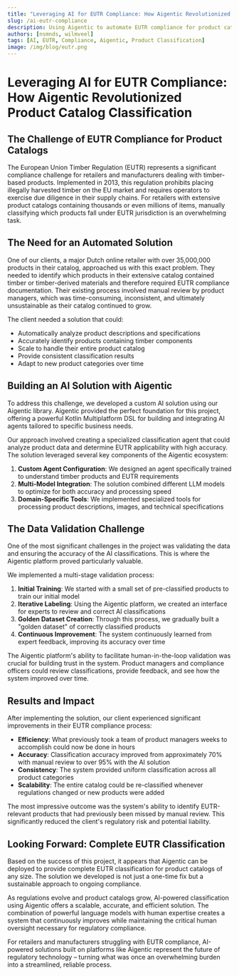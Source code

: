 ```yaml
---
title: "Leveraging AI for EUTR Compliance: How Aigentic Revolutionized Product Catalog Classification"
slug: /ai-eutr-compliance
description: Using Aigentic to automate EUTR compliance for product catalogs
authors: [nsmnds, wilmveel]
tags: [AI, EUTR, Compliance, Aigentic, Product Classification]
image: /img/blog/eutr.png
---
```


# Leveraging AI for EUTR Compliance: How Aigentic Revolutionized Product Catalog Classification

## The Challenge of EUTR Compliance for Product Catalogs

The European Union Timber Regulation (EUTR) represents a significant compliance challenge for retailers and manufacturers dealing with timber-based products. Implemented in 2013, this regulation prohibits placing illegally harvested timber on the EU market and requires operators to exercise due diligence in their supply chains. For retailers with extensive product catalogs containing thousands or even millions of items, manually classifying which products fall under EUTR jurisdiction is an overwhelming task.

<!-- truncate -->

## The Need for an Automated Solution

One of our clients, a major Dutch online retailer with over 35,000,000 products in their catalog, approached us with this exact problem. They needed to identify which products in their extensive catalog contained timber or timber-derived materials and therefore required EUTR compliance documentation. Their existing process involved manual review by product managers, which was time-consuming, inconsistent, and ultimately unsustainable as their catalog continued to grow.

The client needed a solution that could:
- Automatically analyze product descriptions and specifications
- Accurately identify products containing timber components
- Scale to handle their entire product catalog
- Provide consistent classification results
- Adapt to new product categories over time

## Building an AI Solution with Aigentic

To address this challenge, we developed a custom AI solution using our Aigentic library. Aigentic provided the perfect foundation for this project, offering a powerful Kotlin Multiplatform DSL for building and integrating AI agents tailored to specific business needs.

Our approach involved creating a specialized classification agent that could analyze product data and determine EUTR applicability with high accuracy. The solution leveraged several key components of the Aigentic ecosystem:

1. **Custom Agent Configuration**: We designed an agent specifically trained to understand timber products and EUTR requirements
2. **Multi-Model Integration**: The solution combined different LLM models to optimize for both accuracy and processing speed
3. **Domain-Specific Tools**: We implemented specialized tools for processing product descriptions, images, and technical specifications

## The Data Validation Challenge

One of the most significant challenges in the project was validating the data and ensuring the accuracy of the AI classifications. This is where the Aigentic platform proved particularly valuable.

We implemented a multi-stage validation process:

1. **Initial Training**: We started with a small set of pre-classified products to train our initial model
2. **Iterative Labeling**: Using the Aigentic platform, we created an interface for experts to review and correct AI classifications
3. **Golden Dataset Creation**: Through this process, we gradually built a "golden dataset" of correctly classified products
4. **Continuous Improvement**: The system continuously learned from expert feedback, improving its accuracy over time

The Aigentic platform's ability to facilitate human-in-the-loop validation was crucial for building trust in the system. Product managers and compliance officers could review classifications, provide feedback, and see how the system improved over time.

## Results and Impact

After implementing the solution, our client experienced significant improvements in their EUTR compliance process:

- **Efficiency**: What previously took a team of product managers weeks to accomplish could now be done in hours
- **Accuracy**: Classification accuracy improved from approximately 70% with manual review to over 95% with the AI solution
- **Consistency**: The system provided uniform classification across all product categories
- **Scalability**: The entire catalog could be re-classified whenever regulations changed or new products were added

The most impressive outcome was the system's ability to identify EUTR-relevant products that had previously been missed by manual review. This significantly reduced the client's regulatory risk and potential liability.

## Looking Forward: Complete EUTR Classification

Based on the success of this project, it appears that Aigentic can be deployed to provide complete EUTR classification for product catalogs of any size. The solution we developed is not just a one-time fix but a sustainable approach to ongoing compliance.

As regulations evolve and product catalogs grow, AI-powered classification using Aigentic offers a scalable, accurate, and efficient solution. The combination of powerful language models with human expertise creates a system that continuously improves while maintaining the critical human oversight necessary for regulatory compliance.

For retailers and manufacturers struggling with EUTR compliance, AI-powered solutions built on platforms like Aigentic represent the future of regulatory technology – turning what was once an overwhelming burden into a streamlined, reliable process.
